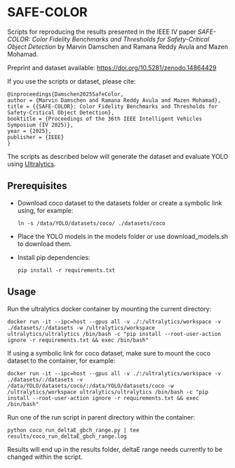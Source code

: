# SAFE-COLOR
Scripts for reproducing the results presented in the IEEE IV paper *SAFE-COLOR: Color Fidelity Benchmarks and Thresholds for Safety-Critical Object Detection* by Marvin Damschen and Ramana Reddy Avula and Mazen Mohamad. 

Preprint and dataset available: https://doi.org/10.5281/zenodo.14864429

If you use the scripts or dataset, please cite:

    @inproceedings{Damschen2025SafeColor,
    author = {Marvin Damschen and Ramana Reddy Avula and Mazen Mohamad},
    title = {{SAFE-COLOR}: Color Fidelity Benchmarks and Thresholds for Safety-Critical Object Detection},
    booktitle = {Proceedings of the 36th IEEE Intelligent Vehicles Symposium (IV 2025)},
    year = {2025},
    publisher = {IEEE}
    }


The scripts as described below will generate the dataset and evaluate YOLO using [Ultralytics](https://github.com/ultralytics/ultralytics).

## Prerequisites
- Download coco dataset to the datasets folder or create a symbolic link using, for example:

      ln -s /data/YOLO/datasets/coco/ ./datasets/coco

- Place the YOLO models in the models folder or use download_models.sh to download them.
- Install pip dependencies:

      pip install -r requirements.txt

## Usage
Run the ultralytics docker container by mounting the current directory:

    docker run -it --ipc=host --gpus all -v ./:/ultralytics/workspace -v ./datasets/:/datasets -w /ultralytics/workspace ultralytics/ultralytics /bin/bash -c "pip install --root-user-action ignore -r requirements.txt && exec /bin/bash"

If using a symbolic link for coco dataset, make sure to mount the coco dataset to the container, for example:

    docker run -it --ipc=host --gpus all -v ./:/ultralytics/workspace -v ./datasets/:/datasets -v /data/YOLO/datasets/coco/:/data/YOLO/datasets/coco -w /ultralytics/workspace ultralytics/ultralytics /bin/bash -c "pip install --root-user-action ignore -r requirements.txt && exec /bin/bash"

Run one of the run script in parent directory within the container:

    python coco_run_deltaE_gbch_range.py | tee results/coco_run_deltaE_gbch_range.log

Results will end up in the results folder, deltaE range needs currently to be changed within the script.
